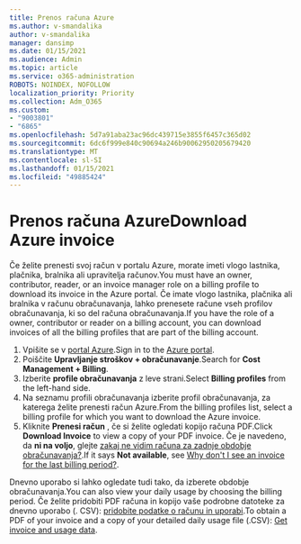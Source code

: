 ```yaml
---
title: Prenos računa Azure
ms.author: v-smandalika
author: v-smandalika
manager: dansimp
ms.date: 01/15/2021
ms.audience: Admin
ms.topic: article
ms.service: o365-administration
ROBOTS: NOINDEX, NOFOLLOW
localization_priority: Priority
ms.collection: Adm_O365
ms.custom:
- "9003801"
- "6865"
ms.openlocfilehash: 5d7a91aba23ac96dc439715e3855f6457c365d02
ms.sourcegitcommit: 6dc6f999e840c90694a246b90062950205679420
ms.translationtype: MT
ms.contentlocale: sl-SI
ms.lasthandoff: 01/15/2021
ms.locfileid: "49885424"
---
```

# <a name="download-azure-invoice"></a><span data-ttu-id="fdd90-102">Prenos računa Azure</span><span class="sxs-lookup"><span data-stu-id="fdd90-102">Download Azure invoice</span></span>

<span data-ttu-id="fdd90-103">Če želite prenesti svoj račun v portalu Azure, morate imeti vlogo lastnika, plačnika, bralnika ali upravitelja računov.</span><span class="sxs-lookup"><span data-stu-id="fdd90-103">You must have an owner, contributor, reader, or an invoice manager role on a billing profile to download its invoice in the Azure portal.</span></span> <span data-ttu-id="fdd90-104">Če imate vlogo lastnika, plačnika ali bralnika v računu obračunavanja, lahko prenesete račune vseh profilov obračunavanja, ki so del računa obračunavanja.</span><span class="sxs-lookup"><span data-stu-id="fdd90-104">If you have the role of a owner, contributor or reader on a billing account, you can download invoices of all the billing profiles that are part of the billing account.</span></span>

1. <span data-ttu-id="fdd90-105">Vpišite se v [portal Azure](https://portal.azure.com/).</span><span class="sxs-lookup"><span data-stu-id="fdd90-105">Sign in to the [Azure portal](https://portal.azure.com/).</span></span>
2. <span data-ttu-id="fdd90-106">Poiščite **Upravljanje stroškov + obračunavanje**.</span><span class="sxs-lookup"><span data-stu-id="fdd90-106">Search for **Cost Management + Billing**.</span></span>
3. <span data-ttu-id="fdd90-107">Izberite **profile obračunavanja** z leve strani.</span><span class="sxs-lookup"><span data-stu-id="fdd90-107">Select **Billing profiles** from the left-hand side.</span></span>
4. <span data-ttu-id="fdd90-108">Na seznamu profili obračunavanja izberite profil obračunavanja, za katerega želite prenesti račun Azure.</span><span class="sxs-lookup"><span data-stu-id="fdd90-108">From the billing profiles list, select a billing profile for which you want to download the Azure invoice.</span></span>
5. <span data-ttu-id="fdd90-109">Kliknite **Prenesi račun** , če si želite ogledati kopijo računa PDF.</span><span class="sxs-lookup"><span data-stu-id="fdd90-109">Click **Download Invoice** to view a copy of your PDF invoice.</span></span> <span data-ttu-id="fdd90-110">Če je navedeno, da **ni na voljo**, glejte [zakaj ne vidim računa za zadnje obdobje obračunavanja?](https://docs.microsoft.com/azure/cost-management-billing/manage/download-azure-invoice-daily-usage-date).</span><span class="sxs-lookup"><span data-stu-id="fdd90-110">If it says **Not available**, see [Why don't I see an invoice for the last billing period?](https://docs.microsoft.com/azure/cost-management-billing/manage/download-azure-invoice-daily-usage-date).</span></span>

<span data-ttu-id="fdd90-111">Dnevno uporabo si lahko ogledate tudi tako, da izberete obdobje obračunavanja.</span><span class="sxs-lookup"><span data-stu-id="fdd90-111">You can also view your daily usage by choosing the billing period.</span></span> <span data-ttu-id="fdd90-112">Če želite pridobiti PDF računa in kopijo vaše podrobne datoteke za dnevno uporabo (. CSV): [pridobite podatke o računu in uporabi](https://docs.microsoft.com/azure/cost-management-billing/manage/download-azure-invoice-daily-usage-date).</span><span class="sxs-lookup"><span data-stu-id="fdd90-112">To obtain a PDF of your invoice and a copy of your detailed daily usage file (.CSV): [Get invoice and usage data](https://docs.microsoft.com/azure/cost-management-billing/manage/download-azure-invoice-daily-usage-date).</span></span>